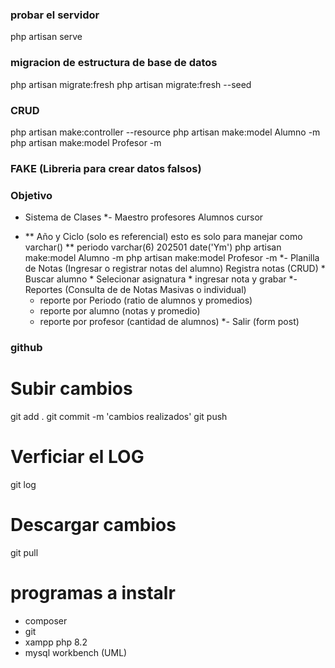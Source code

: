 ### probar el servidor
php artisan serve


### migracion de estructura de base de datos
php artisan migrate:fresh
php artisan migrate:fresh --seed

### CRUD
php artisan make:controller --resource
php artisan make:model Alumno -m
php artisan make:model Profesor -m

### FAKE (Libreria para crear datos falsos)

### Objetivo
- Sistema de Clases
*- Maestro 
    profesores
    Alumnos
    cursor
    
*   ** Año y Ciclo (solo es referencial) esto es solo para manejar como varchar()
    ** periodo varchar(6) 202501    date('Ym')
    php artisan make:model Alumno -m
    php artisan make:model Profesor -m
*- Planilla de Notas (Ingresar o registrar notas del alumno)
    Registra notas (CRUD)
        * Buscar alumno
        * Selecionar asignatura
        * ingresar nota y grabar
*- Reportes (Consulta de de Notas Masivas o individual)
    * reporte por Periodo (ratio de alumnos y promedios)
    * reporte por alumno (notas y promedio)
    * reporte por profesor (cantidad de alumnos)
*- Salir (form post)


### github
# Subir cambios
git add .
git commit -m 'cambios realizados'
git push

# Verficiar el LOG 
git log

# Descargar cambios
git pull


# programas a instalr
* composer
* git
* xampp php 8.2
* mysql workbench (UML)





